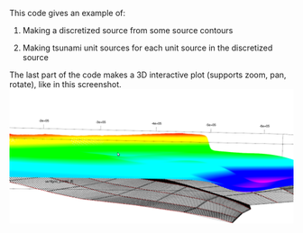 This code gives an example of:

1) Making a discretized source from some source contours

2) Making tsunami unit sources for each unit source in the discretized source

The last part of the code makes a 3D interactive plot (supports zoom, pan, rotate), like in this screenshot.
![planview](ThreeD_plot.png?raw=true)

